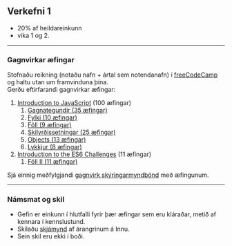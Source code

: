 ## Verkefni 1

- 20% af heildareinkunn
- vika 1 og 2.

---

### Gagnvirkar æfingar 
Stofnaðu reikning (notaðu nafn + ártal sem notendanafn) í [freeCodeCamp](https://www.freecodecamp.org/learn/javascript-algorithms-and-data-structures/basic-javascript/) og haltu utan um framvinduna þína. <br>
Gerðu eftirfarandi gagnvirkar æfingar: 
1. [Introduction to JavaScript](https://www.freecodecamp.org/learn/javascript-algorithms-and-data-structures/basic-javascript/) (100 æfingar)
    1. [Gagnategundir (35 æfingar)](https://github.com/GunnarThorunnarson/FORR3JS05DU/wiki/Gagnategundir)
    1. [Fylki (10 æfingar)](https://github.com/GunnarThorunnarson/FORR3JS05DU/wiki/Fylki) 
    1. [Föll (9 æfingar)](https://github.com/GunnarThorunnarson/FORR3JS05DU/wiki/F%C3%B6ll)
    1. [Skilyrðissetningar (25 æfingar)](https://github.com/GunnarThorunnarson/FORR3JS05DU/wiki/Skilyr%C3%B0issetningar) 
    1. [Objects (13 æfingar)](https://github.com/GunnarThorunnarson/FORR3JS05DU/wiki/Objects)
    1. [Lykkjur (8 æfingar)](https://github.com/GunnarThorunnarson/FORR3JS05DU/wiki/Lykkjur) 
1. [Introduction to the ES6 Challenges](https://www.freecodecamp.org/learn/javascript-algorithms-and-data-structures/es6/) (11 æfingar)
    1. [Föll II (11 æfingar)](https://github.com/GunnarThorunnarson/FORR3JS05DU/wiki/F%C3%B6ll-II) 

Sjá einnig meðfylgjandi [gagnvirk skýringarmyndbönd](https://scrimba.com/learn/basicjavascript/) með æfingunum.

---

### Námsmat og skil

- Gefin er einkunn í hlutfalli fyrir þær æfingar sem eru kláraðar, metið af kennara í kennslustund.
- Skilaðu [skjámynd](https://github.com/GunnarThorunnarson/FORR3JS05DU/blob/master/Myndir/v1_freecodecamp.PNG) af árangrinum á Innu. 
- Sein skil eru ekki í boði.

